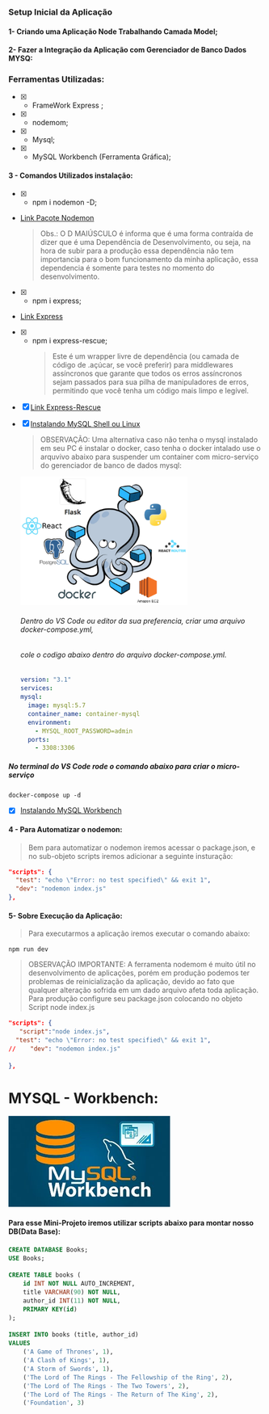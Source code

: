 ### Setup Inicial da Aplicação

#### 1- Criando uma Aplicação Node Trabalhando Camada Model;

#### 2- Fazer a Integração da Aplicação com Gerenciador de Banco Dados MYSQ:

### Ferramentas Utilizadas:

- [x] - FrameWork Express ;
- [x] - nodemom;
- [x] - Mysql;
- [x] - MySQL Workbench (Ferramenta Gráfica);

#### 3 - Comandos Utilizados instalação:

- [x] - npm i nodemon -D;
- [Link Pacote Nodemon ](https://duckduckgo.com)
  > Obs.: O D MAIÚSCULO é informa que é uma forma contraída de dizer que é uma Dependência de Desenvolvimento, ou seja, na hora de subir para a produção essa dependência não tem importancia para o bom funcionamento da minha aplicação, essa dependencia é somente para testes no momento do desenvolvimento.
- [x] - npm i express;
- [Link Express ](https://www.npmjs.com/package/express)
- [x] - npm i express-rescue;
    > Este é um wrapper livre de dependência (ou camada de código de
    > .açúcar, se você preferir) para middlewares assíncronos que
    > garante que todos os erros assíncronos sejam passados ​​para
    > sua pilha de manipuladores de erros, permitindo que você tenha
    > um código mais limpo e legível.

- [x] [Link Express-Rescue ](https://www.npmjs.com/package/express-rescue)
- [x] [Instalando MySQL Shell ou Linux](https://dev.mysql.com/doc/mysql-shell/8.0/en/mysql-shell-install-linux-quick.html)
  > OBSERVAÇÃO: Uma alternativa caso não tenha o mysql instalado em seu PC é instalar o docker, caso 
  > tenha o docker intalado use o arquvivo abaixo para suspender um container com micro-serviço do 
  > gerenciador de banco de dados mysql:

  ![image info](./dc.png)
   ###### Dentro do VS Code ou editor da sua  preferencia, criar uma arquivo docker-compose.yml,
   ###### cole o codigo abaixo dentro do arquivo docker-compose.yml.
  
  ```yml
  version: "3.1"
  services:
  mysql:
    image: mysql:5.7
    container_name: container-mysql
    environment:
      - MYSQL_ROOT_PASSWORD=admin
    ports:
      - 3308:3306
  ```
##### No terminal do VS Code rode o comando abaixo para criar o micro-serviço 

```console
docker-compose up -d
```
  
- [x] [Instalando MySQL Workbench](https://dev.mysql.com/doc/workbench/en/wb-installing-linux.html)

#### 4 - Para Automatizar o nodemon:

> Bem para automatizar o nodemon iremos acessar o package.json, e no sub-objeto scripts iremos adicionar a seguinte insturação:

```json
"scripts": {
  "test": "echo \"Error: no test specified\" && exit 1",
  "dev": "nodemon index.js"
},
```

#### 5- Sobre Execução da Aplicação:

> Para executarmos a aplicação iremos executar o comando abaixo:

```console
npm run dev
```

> OBSERVAÇÃO IMPORTANTE: A ferramenta nodemom é muito útil no
> desenvolvimento de aplicações, porém em produção podemos ter
> problemas de reinicialização da aplicação, devido ao fato que
> qualquer alteração sofrida em um dado arquivo afeta toda
> aplicação.
> Para produção configure seu package.json colocando no objeto
> Script node index.js

```json
"scripts": {
   "script":"node index.js",
  "test": "echo \"Error: no test specified\" && exit 1",
//    "dev": "nodemon index.js"

},
```

# MYSQL - Workbench:

![image info](./mysql.jpg)

#### Para esse Mini-Projeto iremos utilizar scripts abaixo para montar nosso DB(Data Base):

>

```sql
CREATE DATABASE Books;
USE Books;

CREATE TABLE books (
    id INT NOT NULL AUTO_INCREMENT,
    title VARCHAR(90) NOT NULL,
    author_id INT(11) NOT NULL,
    PRIMARY KEY(id)
);

INSERT INTO books (title, author_id)
VALUES
    ('A Game of Thrones', 1),
    ('A Clash of Kings', 1),
    ('A Storm of Swords', 1),
    ('The Lord of The Rings - The Fellowship of the Ring', 2),
    ('The Lord of The Rings - The Two Towers', 2),
    ('The Lord of The Rings - The Return of The King', 2),
    ('Foundation', 3)

```
